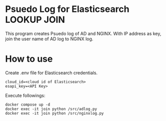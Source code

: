 # Psuedo Log for Elasticsearch LOOKUP JOIN
This program creates Psuedo log of AD and NGINX. With IP address as key, join the user name of AD log to NGINX log.

# How to use
Create .env file for Elasticsearch credentials.

```
cloud_id=<cloud id of Elasticsearch>
esapi_key=<API Key>
```
Execute followings:
```
docker compose up -d
docker exec -it join python /src/adlog.py 
docker exec -it join python /src/nginxlog.py
```
